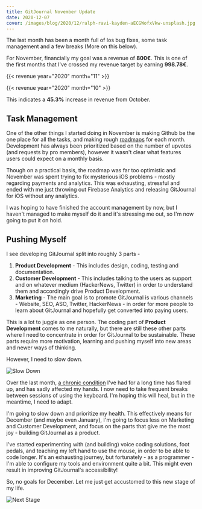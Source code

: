 ```yaml
---
title: GitJournal November Update
date: 2020-12-07
cover: /images/blog/2020/12/ralph-ravi-kayden-aECGWofxVkw-unsplash.jpg
---
```


The last month has been a month full of Ios bug fixes, some task management and a few breaks (More on this below).

For November, financially my goal was a revenue of **800€**. This is one of the first months that I've crossed my revenue target by earning **998.78€**.

{{< revenue year="2020" month="11" >}}

{{< revenue year="2020" month="10" >}}

This indicates a **45.3%** increase in revenue from October.

## Task Management

One of the other things I started doing in November is making Github be the one place for all the tasks, and making rough [roadmaps](https://github.com/GitJournal/GitJournal/issues?q=is%3Aopen+is%3Aissue+milestone%3A%22Nov+2020%22) for each month. Development has always been prioritized based on the number of upvotes (and requests by pro members), however it wasn't clear what features users could expect on a monthly basis.

Though on a practical basis, the roadmap was far too optimistic and November was spent trying to fix mysterious iOS problems - mostly regarding payments and analytics. This was exhausting, stressful and ended with me just throwing out Firebase Analytics and releasing GitJournal for iOS without any analytics.

I was hoping to have finished the account management by now, but I haven't managed to make myself do it and it's stressing me out, so I'm now going to put it on hold.

## Pushing Myself

I see developing GitJournal split into roughly 3 parts -

1. **Product Development** - This includes design, coding, testing and documentation.
2. **Customer Development** - This includes talking to the users as support and on whatever medium (HackerNews, Twitter) in order to understand them and accordingly drive Product Development.
3. **Marketing** - The main goal is to promote GitJournal is various channels - Website, SEO, ASO, Twitter, HackerNews - in order for more people to learn about GitJournal and hopefully get converted into paying users.

This is a lot to juggle as one person. The coding part of **Product Development** comes to me naturally, but there are still these other parts where I need to concentrate in order for GitJournal to be sustainable. These parts require more motivation, learning and pushing myself into new areas and newer ways of thinking.

However, I need to slow down.

![Slow Down](/images/blog/2020/12/ralph-ravi-kayden-aECGWofxVkw-unsplash.jpg)

Over the last month, [a chronic condition](https://en.wikipedia.org/wiki/Multiple_sclerosis) I've had for a long time has flared up, and has sadly affected my hands. I now need to take frequent breaks between sessions of using the keyboard. I'm hoping this will heal, but in the meantime, I need to adapt.

I'm going to slow down and prioritize my health. This effectively means for December (and maybe even January), I'm going to focus less on Marketing and Customer Development, and focus on the parts that give me the most joy - building GitJournal as a product.

I've started experimenting with (and building) voice coding solutions, foot pedals, and teaching my left hand to use the mouse, in order to be able to code longer. It's an exhausting journey, but fortunately - as a programmer - I'm able to configure my tools and environment quite a bit. This might even result in improving GitJournal's accessibility!

So, no goals for December. Let me just get accustomed to this new stage of my life.

![Next Stage](/images/blog/2020/12/andrew-neel-cckf4TsHAuw-unsplash.jpg)
